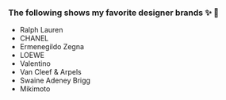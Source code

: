 ### The following shows my favorite designer brands :sparkles: :tada:
- Ralph Lauren
- CHANEL
- Ermenegildo Zegna
- LOEWE
- Valentino
- Van Cleef & Arpels
- Swaine Adeney Brigg
- Mikimoto
